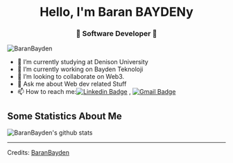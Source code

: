 
<h1 align="center"> Hello, I'm Baran BAYDENy</h1>
<h3 align="center">🚀 Software Developer 🚀</h3>

<p align="left"> <img src="https://komarev.com/ghpvc/?username=BaranBayden" alt="BaranBayden" /> </p>

- 🔭 I’m currently studying at Denison University
- 🌱 I’m currently working on Bayden Teknoloji
- 👯 I’m looking to collaborate on Web3.
- 💬 Ask me about Web dev related Stuff
- 📫 How to reach me:[![Linkedin Badge](https://img.shields.io/badge/-LinkedIn-blue?style=flat-square&logo=Linkedin&logoColor=white&link=)](https://www.linkedin.com/in/baran-bayden-aa791373/) 
, [![Gmail Badge](https://img.shields.io/badge/-Gmail-c14438?style=flat-square&logo=Gmail&logoColor=white&link=mailto:baydenteknoloji.com)](mailto:baran@baydenteknoloji.com)

## Some Statistics About Me
![BaranBayden's github stats](https://github-readme-stats.vercel.app/api?username=BaranBayden&include_all_commits=true&count_private=true&show_owner=true&show_icons=true&theme=merko)<br>

----
Credits: [BaranBayden](https://github.com/BaranBayden)

